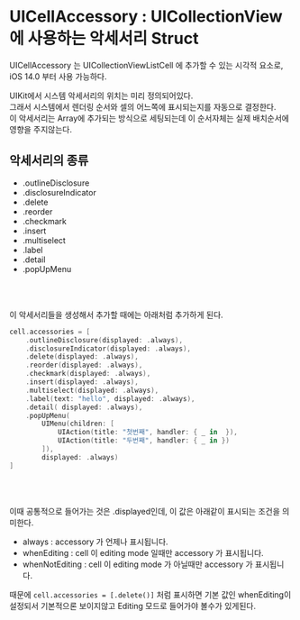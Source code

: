 # UICellAccessory : UICollectionView에 사용하는 악세서리 Struct

UICellAccessory 는 UICollectionViewListCell 에 추가할 수 있는 시각적 요소로, iOS 14.0 부터 사용 가능하다.



UIKit에서 시스템 악세서리의 위치는 미리 정의되어있다.  
그래서 시스템에서 렌더링 순서와 셀의 어느쪽에 표시되는지를 자동으로 결정한다.  
이 악세서리는 Array에 추가되는 방식으로 세팅되는데 이 순서자체는 실제 배치순서에 영향을 주지않는다.  

## 악세서리의 종류
- .outlineDisclosure
- .disclosureIndicator
- .delete
- .reorder
- .checkmark
- .insert
- .multiselect
- .label
- .detail
- .popUpMenu

<br><br>

이 악세서리들을 생성해서 추가할 때에는 아래처럼 추가하게 된다.  

```swift
cell.accessories = [
    .outlineDisclosure(displayed: .always),
    .disclosureIndicator(displayed: .always),
    .delete(displayed: .always),
    .reorder(displayed: .always),
    .checkmark(displayed: .always),
    .insert(displayed: .always),
    .multiselect(displayed: .always),
    .label(text: "hello", displayed: .always),
    .detail( displayed: .always),
    .popUpMenu(
        UIMenu(children: [
            UIAction(title: "첫번째", handler: { _ in  }),
            UIAction(title: "두번째", handler: { _ in })
        ]),
        displayed: .always)
]
```
  
<br><br>

이때 공통적으로 들어가는 것은 .displayed인데, 이 값은 아래같이 표시되는 조건을 의미한다.  
- always : accessory 가 언제나 표시됩니다.
- whenEditing : cell 이 editing mode 일때만 accessory 가 표시됩니다.
- whenNotEditing : cell 이 editing mode 가 아닐때만 accessory 가 표시됩니다.

때문에 `cell.accessories = [.delete()]` 처럼 표시하면 기본 값인 whenEditing이 설정되서 기본적으론 보이지않고 Editing 모드로 들어가야 볼수가 있게된다.  



